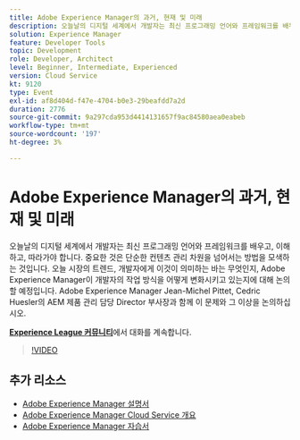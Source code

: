 ```yaml
---
title: Adobe Experience Manager의 과거, 현재 및 미래
description: 오늘날의 디지털 세계에서 개발자는 최신 프로그래밍 언어와 프레임워크를 배우고, 이해하고, 따라가야 합니다. 중요한 것은 단순한 컨텐츠 관리 차원을 넘어서는 방법을 모색하는 것입니다. 오늘 시장의 트렌드, 개발자에게 이것이 의미하는 바는 무엇인지, Adobe Experience Manager이 개발자의 작업 방식을 어떻게 변화시키고 있는지에 대해 논의할 예정입니다. Adobe Experience Manager Jean-Michel Pittet, Cedric Huesler의 AEM 제품 관리 담당 Director 부사장과 함께 이 문제와 그 이상을 논의하십시오.
solution: Experience Manager
feature: Developer Tools
topic: Development
role: Developer, Architect
level: Beginner, Intermediate, Experienced
version: Cloud Service
kt: 9120
type: Event
exl-id: af8d404d-f47e-4704-b0e3-29beafdd7a2d
duration: 2776
source-git-commit: 9a297cda953d4414131657f9ac84580aea0eabeb
workflow-type: tm+mt
source-wordcount: '197'
ht-degree: 3%

---
```


# Adobe Experience Manager의 과거, 현재 및 미래

오늘날의 디지털 세계에서 개발자는 최신 프로그래밍 언어와 프레임워크를 배우고, 이해하고, 따라가야 합니다. 중요한 것은 단순한 컨텐츠 관리 차원을 넘어서는 방법을 모색하는 것입니다. 오늘 시장의 트렌드, 개발자에게 이것이 의미하는 바는 무엇인지, Adobe Experience Manager이 개발자의 작업 방식을 어떻게 변화시키고 있는지에 대해 논의할 예정입니다. Adobe Experience Manager Jean-Michel Pittet, Cedric Huesler의 AEM 제품 관리 담당 Director 부사장과 함께 이 문제와 그 이상을 논의하십시오.

**[Experience League 커뮤니티](https://adobe.ly/2WrPvNj)**&#x200B;에서 대화를 계속합니다.

>[!VIDEO](https://video.tv.adobe.com/v/337528/?quality=12&learn=on&hidetitle=true)

## 추가 리소스

- [Adobe Experience Manager 설명서](https://experienceleague.adobe.com/docs/experience-manager-cloud-service.html)
- [Adobe Experience Manager Cloud Service 개요](https://experienceleague.adobe.com/docs/experience-manager-cloud-service/overview/home.html)
- [Adobe Experience Manager 자습서](https://experienceleague.adobe.com/docs/experience-manager-tutorials.html)
